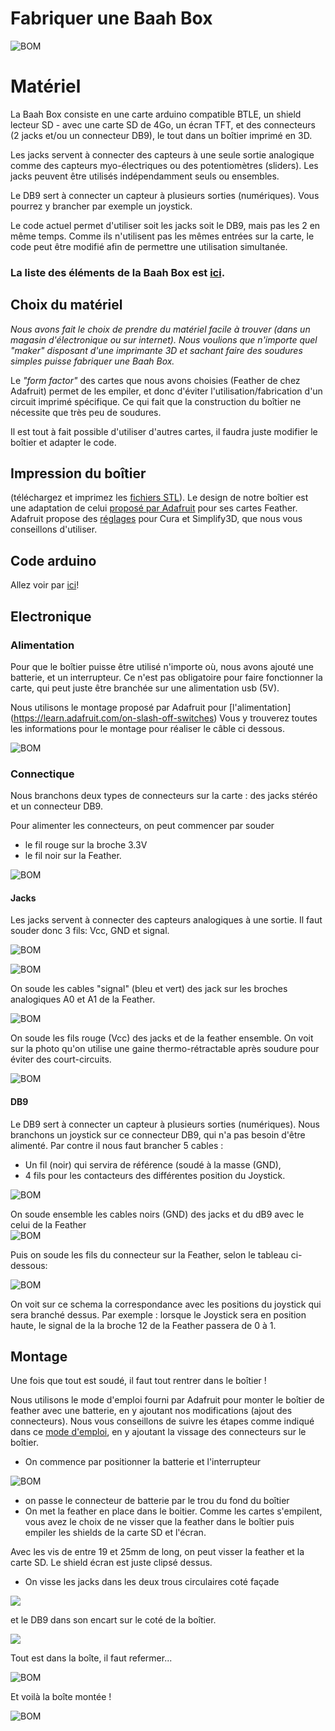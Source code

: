
# Fabriquer une Baah Box

![BOM](../img/BOM.jpg)



# Matériel
La Baah Box consiste en une carte arduino compatible BTLE, un shield lecteur SD - avec une carte SD de 4Go, un écran TFT, et des connecteurs (2 jacks et/ou un connecteur DB9), le tout dans un boîtier imprimé en 3D.

Les jacks servent à connecter des capteurs à une seule sortie analogique comme des capteurs myo-électriques ou des potentiomètres (sliders). Les jacks peuvent être utilisés indépendamment seuls ou ensembles.

Le DB9 sert à connecter un capteur à plusieurs sorties (numériques). Vous pourrez y brancher par exemple un joystick.

Le code actuel permet d'utiliser soit les jacks soit le DB9, mais pas les 2 en même temps. Comme ils n'utilisent pas les mêmes entrées sur la carte, le code peut être modifié afin de permettre une utilisation simultanée.

### La liste des éléments de la Baah Box est [ici](BaahBoxBoM_fr.md).



## Choix du matériel


*Nous avons fait le choix de prendre du matériel facile à trouver (dans un magasin d'électronique ou sur internet). Nous voulions que n'importe quel "maker" disposant d'une imprimante 3D et sachant faire des soudures simples puisse fabriquer une Baah Box.*

Le *"form factor"* des cartes que nous avons choisies (Feather de chez Adafruit) permet de les empiler, et donc d'éviter l'utilisation/fabrication d'un circuit imprimé spécifique. Ce qui fait que la construction du boîtier ne nécessite que très peu de soudures.

Il est tout à fait possible d'utiliser d'autres cartes, il faudra juste modifier le boîtier et adapter le code.  



## Impression du boîtier
(téléchargez et imprimez les [fichiers STL](../3D/STLBaahBoxDB9.zip)).
Le design de notre boîtier est une adaptation de celui [proposé par Adafruit](https://learn.adafruit.com/3d-printed-case-for-adafruit-feather)  pour ses cartes Feather.
Adafruit propose des [réglages](https://learn.adafruit.com/3d-printed-case-for-adafruit-feather/3d-printing) pour Cura et Simplify3D, que nous vous conseillons d'utiliser.


## Code arduino

Allez voir par [ici](../../project/README.md)!

## Electronique

### Alimentation
Pour que le boîtier puisse être utilisé n'importe où, nous avons ajouté une batterie, et un interrupteur.
Ce n'est pas obligatoire pour faire fonctionner la carte, qui peut juste être branchée sur une alimentation usb (5V).

Nous utilisons le montage proposé par Adafruit pour [l'alimentation] (https://learn.adafruit.com/on-slash-off-switches)
Vous y trouverez toutes les informations pour le montage pour réaliser le câble ci dessous.

![BOM](../img/SwitchConnection.jpg)




### Connectique
Nous branchons deux types de connecteurs sur la carte :
des jacks stéréo et un connecteur DB9.


Pour alimenter les connecteurs, on peut commencer par souder
* le fil rouge sur la broche 3.3V
* le fil noir sur la Feather.


![BOM](../img/Feather_PowerCables.jpg)


#### Jacks
Les jacks servent à connecter des capteurs analogiques à une sortie.
Il faut souder donc 3 fils: Vcc, GND et signal.

![BOM](../img/JACK_Herve_400x300.jpg)

![BOM](../img/Jack.jpg)

On soude les cables "signal"  (bleu et vert) des jack sur les broches analogiques A0 et A1 de la Feather.

![BOM](../img/Feather_JackConnection.jpg)



On soude les fils rouge (Vcc) des jacks et de la feather ensemble.
On voit sur la photo qu'on utilise une gaine thermo-rétractable après soudure pour éviter des court-circuits.

![BOM](../img/Feather_JackPowerConnection.jpg)





#### DB9
Le DB9 sert à connecter un capteur à plusieurs sorties (numériques). Nous branchons un joystick sur ce connecteur DB9, qui n'a pas besoin d'être alimenté.
Par contre il nous faut brancher 5 cables :
* Un fil (noir) qui servira de référence (soudé à la masse (GND),
* 4 fils pour les contacteurs des différentes position du Joystick.


![BOM](../img/DB9.jpg)



On soude ensemble les cables noirs (GND) des jacks et du dB9 avec le celui de la Feather  
![BOM](../img/Feather_Jack_And_DB9_GroundConnection.jpg)



Puis on soude les fils du connecteur sur la Feather, selon le tableau ci-dessous:

![BOM](../img/Tableau_DB9_Feather_Joystick_herve_400x300.jpg)

On voit sur ce schema la correspondance avec les positions du joystick qui sera branché dessus.
Par exemple : lorsque le Joystick sera en position haute, le signal de la la broche 12 de la Feather passera de 0 à 1.


## Montage

Une fois que tout est soudé, il faut tout rentrer dans le boîtier !

Nous utilisons le mode d'emploi fourni par Adafruit pour monter le boîtier de feather avec une batterie, en y ajoutant nos modifications (ajout des connecteurs).
Nous vous conseillons de suivre les étapes comme indiqué dans ce [mode d'emploi](https://learn.adafruit.com/3d-printed-case-for-adafruit-feather/assembly), en y ajoutant la vissage des connecteurs sur le boîtier.

- On commence par positionner la batterie et l'interrupteur

![BOM](../img/BatteryAndSwitchInBox.jpg)

- on passe le connecteur de batterie par le trou du fond du boîtier
- On met la feather en place dans le boitier.
Comme les cartes s'empilent, vous avez le choix de ne visser que la feather dans le boîtier puis empiler les shields de la carte SD et l'écran.

Avec les vis de entre 19 et 25mm  de long, on peut visser la feather et la carte SD.
Le shield écran est juste clipsé dessus.

- On visse les jacks dans les deux trous circulaires coté façade

![](../img/jacks_holes_small.jpg)

 et le DB9 dans son encart sur le coté de la boîtier.

 ![](../img/DB9_hole_small.jpg)

Tout est dans la boîte, il faut refermer...

![BOM](../img/boite_montee_2part.jpg)

Et voilà la boîte montée !

![BOM](../img/boitier_fini_small.jpg)
